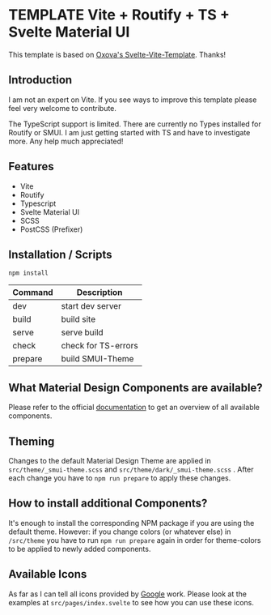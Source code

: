 # **TEMPLATE** Vite + Routify + TS + Svelte Material UI

This template is based on [Oxova's Svelte-Vite-Template](https://github.com/Oxova/svelte-vite-template). Thanks!

## Introduction

I am not an expert on Vite. If you see ways to improve this template please feel very welcome to contribute.

The TypeScript support is limited. There are currently no Types installed for Routify or SMUI. I am just getting started with TS and have to investigate more. Any help much appreciated!

## Features

-   Vite
-   Routify
-   Typescript
-   Svelte Material UI
-   SCSS
-   PostCSS (Prefixer)

## Installation / Scripts

```
npm install
```

| Command | Description         |
| ------- | ------------------- |
| dev     | start dev server    |
| build   | build site          |
| serve   | serve build         |
| check   | check for TS-errors |
| prepare | build SMUI-Theme    |

## What Material Design Components are available?

Please refer to the official [documentation](https://sveltematerialui.com/) to get an overview of all available components.

## Theming

Changes to the default Material Design Theme are applied in `src/theme/_smui-theme.scss` and `src/theme/dark/_smui-theme.scss` . After each change you have to `npm run prepare` to apply these changes.

## How to install additional Components?

It's enough to install the corresponding NPM package if you are using the default theme. However: if you change colors (or whatever else) in `/src/theme` you have to run `npm run prepare` again in order for theme-colors to be applied to newly added components.

## Available Icons

As far as I can tell all icons provided by [Google](https://fonts.google.com/icons) work. Please look at the examples at `src/pages/index.svelte` to see how you can use these icons.
